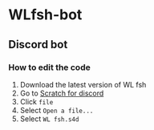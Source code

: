 # WLfsh-bot
## Discord bot

### How to edit the code
1. Download the latest version of WL fsh
2. Go to [Scratch for discord](https://scratch-for-discord.com/)
3. Click ``file``
4. Select ``Open a file...``
5. Select ``WL fsh.s4d``
